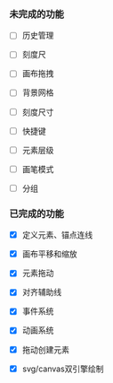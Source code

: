 ### 未完成的功能

- [ ] 历史管理
- [ ] 刻度尺
- [ ] 画布拖拽
- [ ] 背景网格
- [ ] 刻度尺寸
- [ ] 快捷键
- [ ] 元素层级
- [ ] 画笔模式
- [ ] 分组


### 已完成的功能
- [x] 定义元素、锚点连线
- [x] 画布平移和缩放
- [x] 元素拖动
- [x] 对齐辅助线
- [x] 事件系统
- [x] 动画系统
- [x] 拖动创建元素
- [x] svg/canvas双引擎绘制


